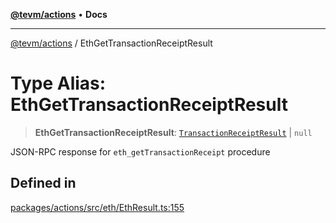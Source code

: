 [**@tevm/actions**](../README.md) • **Docs**

***

[@tevm/actions](../globals.md) / EthGetTransactionReceiptResult

# Type Alias: EthGetTransactionReceiptResult

> **EthGetTransactionReceiptResult**: [`TransactionReceiptResult`](TransactionReceiptResult.md) \| `null`

JSON-RPC response for `eth_getTransactionReceipt` procedure

## Defined in

[packages/actions/src/eth/EthResult.ts:155](https://github.com/qbzzt/tevm-monorepo/blob/main/packages/actions/src/eth/EthResult.ts#L155)
